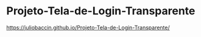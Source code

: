 # Projeto-Tela-de-Login-Transparente
 
https://juliobaccin.github.io/Projeto-Tela-de-Login-Transparente/
